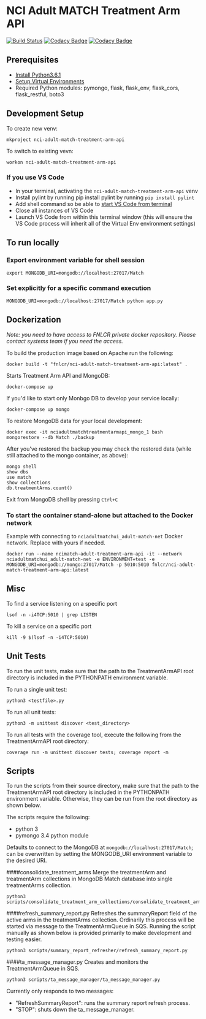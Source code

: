 # NCI Adult MATCH Treatment Arm API

[![Build Status](https://travis-ci.org/CBIIT/nci-adult-match-treatment-arm-api.svg?branch=master)](https://travis-ci.org/CBIIT/nci-adult-match-treatment-arm-api)
[![Codacy Badge](https://api.codacy.com/project/badge/Grade/8381ca15e9e341fdaf7036ff0a5d57e5)](https://www.codacy.com/app/FNLCR/nci-adult-match-treatment-arm-api?utm_source=github.com&amp;utm_medium=referral&amp;utm_content=CBIIT/nci-adult-match-treatment-arm-api&amp;utm_campaign=Badge_Grade)
[![Codacy Badge](https://api.codacy.com/project/badge/Coverage/8381ca15e9e341fdaf7036ff0a5d57e5)](https://www.codacy.com/app/FNLCR/nci-adult-match-treatment-arm-api?utm_source=github.com&amp;utm_medium=referral&amp;utm_content=CBIIT/nci-adult-match-treatment-arm-api&amp;utm_campaign=Badge_Coverage)

## Prerequisites

* [Install Python3.6.1](http://www.marinamele.com/2014/07/install-python3-on-mac-os-x-and-use-virtualenv-and-virtualenvwrapper.html)
* [Setup Virtual Environments](https://realpython.com/blog/python/python-virtual-environments-a-primer/)
* Required Python modules:  pymongo, flask, flask_env, flask_cors, flask_restful, boto3

## Development Setup

To create new venv:

```#!/bin/bash
mkproject nci-adult-match-treatment-arm-api
```

To switch to existing vevn:

```#!/bin/bash
workon nci-adult-match-treatment-arm-api
```

### If you use VS Code

* In your terminal, activating the `nci-adult-match-treatment-arm-api` venv
* Install pylint by running pip install pylint by running `pip install pylint`
* Add shell command so be able to [start VS Code from terminal](https://code.visualstudio.com/docs/setup/mac#_command-line)
* Close all instances of VS Code
* Launch VS Code from within this terminal window (this will ensure the VS Code process will inherit all of the Virtual Env environment settings)

## To run locally

### Export environment variable for shell session

```#!/bin/bash
export MONGODB_URI=mongodb://localhost:27017/Match
```

### Set explicitly for a specific command execution

```#!/bin/bash
MONGODB_URI=mongodb://localhost:27017/Match python app.py
```

## Dockerization

*Note: you need to have access to FNLCR private docker repository. Please contact systems team if you need the access.*

To build the production image based on Apache run the following:

```#!/bin/bash
docker build -t "fnlcr/nci-adult-match-treatment-arm-api:latest" .
```

Starts Treatment Arm API and MongoDB:

```#!/bin/bash
docker-compose up
```

If you'd like to start only Monbgo DB to develop your service locally:

```#!/bin/bash
docker-compose up mongo
```

To restore MongoDB data for your local development:

```#!/bin/bash
docker exec -it nciadultmatchtreatmentarmapi_mongo_1 bash
mongorestore --db Match ./backup
```

After you've restored the backup you may check the restored data (while still attached to the mongo container, as above):

```#!/bin/bash
mongo shell
show dbs
use match
show collections
db.treatmentArms.count()
```

Exit from MongoDB shell by pressing `Ctrl+C`

### To start the container stand-alone but attached to the Docker network

Example with connecting to `nciadultmatchui_adult-match-net` Docker network. Replace with yours if needed.

```#!/bin/bash
docker run --name ncimatch-adult-treatment-arm-api -it --network nciadultmatchui_adult-match-net -e ENVIRONMENT=test -e MONGODB_URI=mongodb://mongo:27017/Match -p 5010:5010 fnlcr/nci-adult-match-treatment-arm-api:latest
```

## Misc

To find a service listening on a specific port

```#!/bin/bash
lsof -n -i4TCP:5010 | grep LISTEN
```

To kill a service on a specific port

```#!/bin/bash
kill -9 $(lsof -n -i4TCP:5010)
```
## Unit Tests
To run the unit tests, make sure that the path to the TreatmentArmAPI root directory is included in the PYTHONPATH
environment variable.

To run a single unit test:
```
python3 <testfile>.py
```

To run all unit tests:
```
python3 -m unittest discover <test_directory>
```

To run all tests with the coverage tool, execute the following from the TreatmentArmAPI root directory:
```
coverage run -m unittest discover tests; coverage report -m
```

## Scripts
To run the scripts from their source directory, make sure that the path to the TreatmentArmAPI root directory is included in the PYTHONPATH
environment variable.  Otherwise, they can be run from the root directory as shown below.

The scripts require the following:

* python 3
* pymongo 3.4 python module

Defaults to connect to the MongoDB at ```mongodb://localhost:27017/Match```; can be overwritten by setting the MONGODB_URI 
environment variable to the desired URI.

####consolidate_treatment_arms
Merge the treatmentArm and treatmentArm collections in MongoDB Match database into single treatmentArms collection.

```#!/bin/bash
python3 scripts/consolidate_treatment_arm_collections/consolidate_treatment_arm_collections.py
```

####refresh_summary_report.py
Refreshes the summaryReport field of the active arms in the treatmentArms collection.  Ordinarily this process will be 
started via message to the TreatmentArmQueue in SQS.  Running the script manually as shown below is provided primarily 
to make development and testing easier.

```#!/bin/bash
python3 scripts/summary_report_refresher/refresh_summary_report.py
```

####ta_message_manager.py
Creates and monitors the TreatmentArmQueue in SQS.
```#!/bin/bash
python3 scripts/ta_message_manager/ta_message_manager.py
```
Currently only responds to two messages:
* "RefreshSummaryReport":  runs the summary report refresh process.
* "STOP":  shuts down the ta_message_manager.
